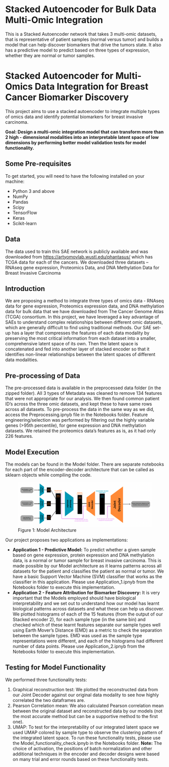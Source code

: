 # Stacked Autoencoder for Bulk Data Multi-Omic Integration
This is a Stacked Autoencoder network that takes 3 multi-omic datasets, that is representative of patient samples (normal versus tumor) and builds a model that can help discover biomarkers that drive the tumors state. It also has a predictive model to predict based on three types of expression, whether they are normal or tumor samples. 

# Stacked Autoencoder for Multi-Omics Data Integration for Breast Cancer Biomarker Discovery
This project aims to use a stacked autoencoder to integrate multiple types of omics data and identify potential biomarkers for breast invasive carcinoma. 

**Goal: Design a multi-omic integration model that can transform more than 2 high - dimensional modalities into an interpretable latent space of low dimensions by performing better model validation tests for model functionality.**

## Some Pre-requisites
To get started, you will need to have the following installed on your machine: 
- Python 3 and above 
- NumPy
- Pandas
- Scipy
- TensorFlow
- Keras 
- Scikit-learn
## Data
The data used to train this SAE network is publicly available and was downloaded from https://artyomovlab.wustl.edu/phantasus/ which has TCGA data for each of the cancers. We downloaded three datasets – RNAseq gene expression, Proteomics Data, and DNA Methylation Data for Breast Invasive Carcinoma
## Introduction
We are proposing a method to integrate three types of omics data - RNAseq data for gene expression, Proteomics expression data, and DNA methylation data for bulk data that we have downloaded from The Cancer Genome Atlas (TCGA) consortium. In this project, we have leveraged a key advantage of SAEs to understand complex relationships between different omic datasets, which are generally difficult to find using traditional methods. Our SAE set-up has a layer that compresses the features of each data modality by preserving the most critical information from each dataset into a smaller, comprehensive latent space of its own. Then the latent space is concatenated and fed into another layer of stacked encoder so that it identifies non-linear relationships between the latent spaces of different data modalities.
## Pre-processing of Data
The pre-processed data is available in the preprocessed data folder (in the zipped folder). All 3 types of Metadata was cleaned to remove 134 features that were not appropriate for our analysis. We then found common patient ID’s across the three omic datasets, and kept these to have same rows across all datasets. To pre-process the data in the same way as we did, access the Preprocessing.ipnyb file in the Notebooks folder.
Feature engineering/selection was performed by filtering out the highly variable genes (>95th percentile), for gene expression and DNA methylation datasets. We retained the proteomics data’s features as is, as it had only 226 features. 

## Model Execution
The models can be found in the Model folder. There are separate notebooks for each part of the encoder-decoder architecture that can be called as sklearn objects while compiling the code. 
<figure>
  <img src="/model_architecture.png" alt="A flowchart describing our network set-up">
  <figcaption>Figure 1: Model Architecture</figcaption>
</figure>

Our project proposes two applications as implementations:
-	**Application 1 - Predictive Model:** To predict whether a given sample based on gene expression, protein expression and DNA methylation data, is a normal or tumor sample for breast invasive carcinoma. This is made possible by our Model architecture as it learns patterns across all datasets for the patient and classifies the patient as normal or tumor. We have a basic Support Vector Machine (SVM) classifier that works as the classifier in this application. Please use Application_1.ipnyb from the Notebooks folder to execute this implementation.
-	**Application 2 - Feature Attribution for Biomarker Discovery:** It is very important that the Models employed should have biological interpretability and we set out to understand how our model has learnt biological patterns across datasets and what these can help us discover. We plotted histograms of each of the 15 features (from the output of our Stacked encoder 2), for each sample type (in the same bin) and checked which of these learnt features separate our sample types well using Earth Mover’s Distance (EMD) as a metric to check the separation between the sample types. EMD was used as the sample type representations were different, and each of the histograms had different number of data points. Please use Application_2.ipnyb from the Notebooks folder to execute this implementation.

## Testing for Model Functionality
We performed three functionality tests:
1.	Graphical reconstruction test: We plotted the reconstructed data from our Joint Decoder against our original data modality to see how highly correlated the two dataframes are.
2.	Pearson Correlation mean: We also calculated Pearson correlation mean between the original dataset and reconstructed data by our models (not the most accurate method but can be a supportive method to the first one).
3.	UMAP: To test for the interpretability of our integrated latent space we used UMAP colored by sample type to observe the clustering pattern of the integrated latent space.
To run these functionality tests, please use the Model_functionality_check.ipnyb in the Notebooks folder.
**Note:** The choice of activation, the positions of batch normalization and other additional techniques in the encoder and decoder designs were based on many trial and error rounds based on these functionality tests.

